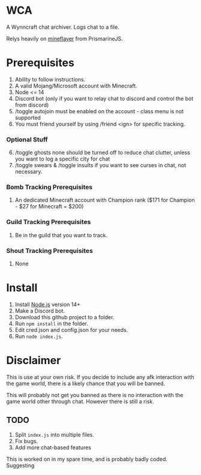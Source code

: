 # WCA
A Wynncraft chat archiver. Logs chat to a file.

Relys heavily on <a target="_blank" href="https://github.com/PrismarineJS/mineflayer">mineflayer</a> from PrismarineJS.

# Prerequisites
1. Ability to follow instructions.
2. A valid Mojang/Microsoft account with Minecraft.
3. Node \<= 14
4. Discord bot (only if you want to relay chat to discord and control the bot from discord)
5. /toggle autojoin must be enabled on the account - class menu is not supported
6. You must friend yourself by using /friend \<ign> for specific tracking.

### Optional Stuff
6. /toggle ghosts none should be turned off to reduce chat clutter, unless you want to log a specific city for chat
7. /toggle swears & /toggle insults if you want to see curses in chat, not necessary.


### Bomb Tracking Prerequisites 
1. An dedicated Minecraft account with Champion rank ($171 for Champion - $27 for Minecraft = $200)

### Guild Tracking Prerequisites
1. Be in the guild that you want to track.

### Shout Tracking Prerequisites
1. None

# Install
1. Install [Node.js](https://nodejs.dev/) version 14+ 
2. Make a Discord bot.
3. Download this github project to a folder.
4. Run `npm install` in the folder.
5. Edit cred.json and config.json for your needs.
6. Run `node index.js`.

# Disclaimer
This is use at your own risk. If you decide to include any afk interaction with the game world, there is a likely chance that you will be banned.

This will probably not get you banned as there is no interaction with the game world other through chat. However there is still a risk.

## TODO
1. Split `index.js` into multiple files.
2. Fix bugs.
3. Add more chat-based features

This is worked on in my spare time, and is probably badly coded. Suggesting 



